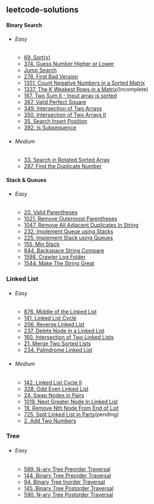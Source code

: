 ## leetcode-solutions

#### Binary Search
- ###### Easy
    - [69. Sqrt(x)](https://github.com/ankithans/leetcode-solutions/blob/main/Binary-search/easy/69.%20Sqrt(x).cpp)
    - [374. Guess Number Higher or Lower](https://github.com/ankithans/leetcode-solutions/blob/main/Binary-search/easy/374.%20Guess%20Number%20Higher%20or%20Lower.cpp)
    - [Jump Search](https://github.com/ankithans/leetcode-solutions/blob/main/Binary-search/easy/Jump%20Search.cpp)
    - [278. First Bad Version](https://github.com/ankithans/leetcode-solutions/blob/main/Binary-search/easy/278.%20First%20Bad%20Version.cpp)
    - [1351. Count Negative Numbers in a Sorted Matrix](https://github.com/ankithans/leetcode-solutions/blob/main/Binary-search/easy/1351.%20Count%20Negative%20Numbers%20in%20a%20Sorted%20Matrix.cpp)
    - [1337. The K Weakest Rows in a Matrix](https://github.com/ankithans/leetcode-solutions/blob/main/Binary-search/easy/1337.%20The%20K%20Weakest%20Rows%20in%20a%20Matrix.cpp)(Incomplete)
    - [167. Two Sum II - Input array is sorted](https://github.com/ankithans/leetcode-solutions/blob/main/Binary-search/easy/167.%20Two%20Sum%20II%20-%20Input%20array%20is%20sorted.cpp)
    - [367. Valid Perfect Square](https://github.com/ankithans/leetcode-solutions/blob/main/Binary-search/easy/367.%20Valid%20Perfect%20Square.cpp)
    - [349. Intersection of Two Arrays](https://github.com/ankithans/leetcode-solutions/blob/main/Binary-search/easy/349.%20Intersection%20of%20Two%20Arrays.cpp)
    - [350. Intersection of Two Arrays II](https://github.com/ankithans/leetcode-solutions/blob/main/Binary-search/easy/350.%20Intersection%20of%20Two%20Arrays%20II.cpp)
    - [35. Search Insert Position](https://github.com/ankithans/leetcode-solutions/blob/main/Binary-search/easy/35.%20Search%20Insert%20Position.cpp)
    - [392. Is Subsequence](https://github.com/ankithans/leetcode-solutions/blob/main/Binary-search/easy/392.%20Is%20Subsequence.cpp)

- ###### Medium
    - [33. Search in Rotated Sorted Array](https://github.com/ankithans/leetcode-solutions/blob/main/Binary-search/medium/33.%20Search%20in%20Rotated%20Sorted%20Array.cpp)
    - [287. Find the Duplicate Number](https://github.com/ankithans/leetcode-solutions/blob/main/Binary-search/medium/287.%20Find%20the%20Duplicate%20Number.cpp)
    

#### Stack & Queues
- ###### Easy
    - [20. Valid Parentheses](https://github.com/ankithans/leetcode-solutions/blob/main/stack-and-queue/easy/20.%20Valid%20Parentheses.cpp)
    - [1021. Remove Outermost Parentheses](https://github.com/ankithans/leetcode-solutions/blob/main/stack-and-queue/easy/1021.%20Remove%20Outermost%20Parentheses.cpp)
    - [1047. Remove All Adjacent Duplicates In String](https://github.com/ankithans/leetcode-solutions/blob/main/stack-and-queue/easy/1047.%20Remove%20All%20Adjacent%20Duplicates%20In%20String.cpp)
    - [232. Implement Queue using Stacks](https://github.com/ankithans/leetcode-solutions/blob/main/stack-and-queue/easy/232.%20Implement%20Queue%20using%20Stacks.cpp)
    - [225. Implement Stack using Queues](https://github.com/ankithans/leetcode-solutions/blob/main/stack-and-queue/easy/225.%20Implement%20Stack%20using%20Queues.cpp)
    - [155. Min Stack](https://github.com/ankithans/leetcode-solutions/blob/main/stack-and-queue/easy/155.%20Min%20Stack.cpp)
    - [844. Backspace String Compare](https://github.com/ankithans/leetcode-solutions/blob/main/stack-and-queue/easy/844.%20Backspace%20String%20Compare.cpp)
    - [1598. Crawler Log Folder](https://github.com/ankithans/leetcode-solutions/blob/main/stack-and-queue/easy/1598.%20Crawler%20Log%20Folder.cpp)
    - [1544. Make The String Great](https://github.com/ankithans/leetcode-solutions/blob/main/stack-and-queue/easy/1544.%20Make%20The%20String%20Great.cpp)


### Linked List
- ###### Easy
    - [876. Middle of the Linked List](https://github.com/ankithans/leetcode-solutions/blob/main/linked-list/easy/876.%20Middle%20of%20the%20Linked%20List.cpp)
    - [141. Linked List Cycle](https://github.com/ankithans/leetcode-solutions/blob/main/linked-list/easy/141.%20Linked%20List%20Cycle.cpp)
    - [206. Reverse Linked List](https://github.com/ankithans/leetcode-solutions/blob/main/linked-list/easy/206.%20Reverse%20Linked%20List.cpp)
    - [237. Delete Node in a Linked List](https://github.com/ankithans/leetcode-solutions/blob/main/linked-list/easy/237.%20Delete%20Node%20in%20a%20Linked%20List.cpp)
    - [160. Intersection of Two Linked Lists](https://github.com/ankithans/leetcode-solutions/blob/main/linked-list/easy/160.%20Intersection%20of%20Two%20Linked%20Lists.cpp)
    - [21. Merge Two Sorted Lists](https://github.com/ankithans/leetcode-solutions/blob/main/linked-list/easy/21.%20Merge%20Two%20Sorted%20Lists.cpp)
    - [234. Palindrome Linked List](https://github.com/ankithans/leetcode-solutions/blob/main/linked-list/easy/234.%20Palindrome%20Linked%20List.cpp)

- ###### Medium
    - [142. Linked List Cycle II](https://github.com/ankithans/leetcode-solutions/blob/main/linked-list/medium/142.%20Linked%20List%20Cycle%20II.cpp)
    - [328. Odd Even Linked List](https://github.com/ankithans/leetcode-solutions/blob/main/linked-list/medium/328.%20Odd%20Even%20Linked%20List.cpp)
    - [24. Swap Nodes in Pairs](https://github.com/ankithans/leetcode-solutions/blob/main/linked-list/medium/24.%20Swap%20Nodes%20in%20Pairs.cpp)
    - [1019. Next Greater Node In Linked List](https://github.com/ankithans/leetcode-solutions/blob/main/linked-list/medium/1019.%20Next%20Greater%20Node%20In%20Linked%20List.cpp)
    - [19. Remove Nth Node From End of List](https://github.com/ankithans/leetcode-solutions/blob/main/linked-list/medium/19.%20Remove%20Nth%20Node%20From%20End%20of%20List.cpp)
    - [725. Split Linked List in Parts](https://github.com/ankithans/leetcode-solutions/blob/main/linked-list/medium/725.%20Split%20Linked%20List%20in%20Parts.cpp)(pending)
    - [2. Add Two Numbers](https://github.com/ankithans/leetcode-solutions/blob/main/linked-list/medium/2.%20Add%20Two%20Numbers.cpp)
    


### Tree
- ###### Easy
    - [589. N-ary Tree Preorder Traversal](https://github.com/ankithans/leetcode-solutions/blob/main/tree/easy/589.%20N-ary%20Tree%20Preorder%20Traversal.cpp)
    - [144. Binary Tree Preorder Traversal](https://github.com/ankithans/leetcode-solutions/blob/main/tree/easy/144.%20Binary%20Tree%20Preorder%20Traversal.cpp)
    - [94. Binary Tree Inorder Traversal](https://github.com/ankithans/leetcode-solutions/blob/main/tree/easy/94.%20Binary%20Tree%20Inorder%20Traversal.cpp)
    - [145. Binary Tree Postorder Traversal](https://github.com/ankithans/leetcode-solutions/blob/main/tree/easy/145.%20Binary%20Tree%20Postorder%20Traversal.cpp)
    - [590. N-ary Tree Postorder Traversal](https://github.com/ankithans/leetcode-solutions/blob/main/tree/easy/590.%20N-ary%20Tree%20Postorder%20Traversal.cpp)
